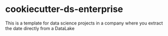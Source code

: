# cookiecutter-ds-enterprise
This is a template for data science projects in a company where you extract the date directly from a DataLake

